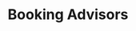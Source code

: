 ---
id: 1
title: "Booking Advisors"
description: "Worked on Booking Advisors. A Moonline Travel and Trade product. An online flight and hotel booking platform. Utilized Quasar Framework, payment gateways, and external APIs to create a fully functioning platform where users can search for flights and hotels and book them."
website_image: "../../assets/images/booking_advisors.png"
stack:
- image: "../../assets/images/vue.svg"
- image: "../../assets/images/quasar_dark.svg"
links:
- link: "https://bookingadvisors.com"
  image: "../../assets/images/open_website.svg"
---